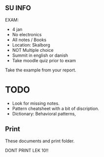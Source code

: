## SU INFO

EXAM:

- 4 jan	
- No electronics
- All notes / Books
- Location: Skalborg
- NOT Multiple choice
- Summit in english or danish
- Take moodle quiz prior to exam



Take the example from your report.



# TODO

- Look for missing notes.
- Pattern cheatsheet with a bit of discription.
- Dictionary: Behavioral patterns, 



## Print

These documents and print folder.

DONT PRINT LEK 10!!